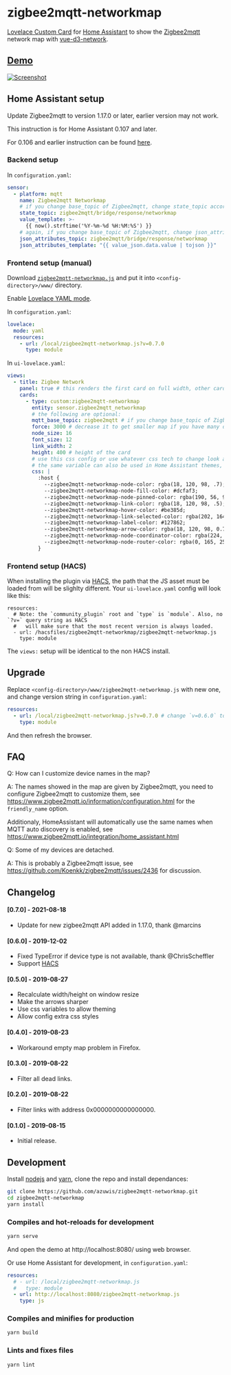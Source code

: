 # zigbee2mqtt-networkmap

[Lovelace Custom Card](https://developers.home-assistant.io/docs/en/lovelace_custom_card.html) for [Home Assistant](https://www.home-assistant.io/) to show the [Zigbee2mqtt](https://github.com/Koenkk/zigbee2mqtt/) network map with [vue-d3-network](https://github.com/emiliorizzo/vue-d3-network/).

## [Demo](https://azuwis.github.io/zigbee2mqtt-networkmap/)

[![Screenshot](https://azuwis.github.io/zigbee2mqtt-networkmap/screenshot.gif)](https://azuwis.github.io/zigbee2mqtt-networkmap/)

## Home Assistant setup

Update Zigbee2mqtt to version 1.17.0 or later, earlier version may not work.

This instruction is for Home Assistant 0.107 and later.

For 0.106 and earlier instruction can be found [here](https://github.com/azuwis/zigbee2mqtt-networkmap/tree/e6ea1b5fcf680372446ad11e968f429f8f8c1c18).

### Backend setup

In `configuration.yaml`:
``` yaml
sensor:
  - platform: mqtt
    name: Zigbee2mqtt Networkmap
    # if you change base_topic of Zigbee2mqtt, change state_topic accordingly
    state_topic: zigbee2mqtt/bridge/response/networkmap
    value_template: >-
      {{ now().strftime('%Y-%m-%d %H:%M:%S') }}
    # again, if you change base_topic of Zigbee2mqtt, change json_attributes_topic accordingly
    json_attributes_topic: zigbee2mqtt/bridge/response/networkmap
    json_attributes_template: "{{ value_json.data.value | tojson }}"
```

### Frontend setup (manual)

Download [`zigbee2mqtt-networkmap.js`](https://github.com/azuwis/zigbee2mqtt-networkmap/releases/download/v0.7.0/zigbee2mqtt-networkmap.js) and put it into `<config-directory>/www/` directory.

Enable [Lovelace YAML mode](https://www.home-assistant.io/lovelace/yaml-mode/).

In `configuration.yaml`:

``` yaml
lovelace:
  mode: yaml
  resources:
    - url: /local/zigbee2mqtt-networkmap.js?v=0.7.0
      type: module

```

In `ui-lovelace.yaml`:

``` yaml
views:
  - title: Zigbee Network
    panel: true # this renders the first card on full width, other cards in this view will not be rendered
    cards:
      - type: custom:zigbee2mqtt-networkmap
        entity: sensor.zigbee2mqtt_networkmap
        # the following are optional:
        mqtt_base_topic: zigbee2mqtt # if you change base_topic of Zigbee2mqtt, change it accordingly
        force: 3000 # decrease it to get smaller map if you have many devices
        node_size: 16
        font_size: 12
        link_width: 2
        height: 400 # height of the card
        # use this css config or use whatever css tech to change look and feel,
        # the same variable can also be used in Home Assistant themes, see https://www.home-assistant.io/components/frontend/#defining-themes
        css: |
          :host {
            --zigbee2mqtt-networkmap-node-color: rgba(18, 120, 98, .7);
            --zigbee2mqtt-networkmap-node-fill-color: #dcfaf3;
            --zigbee2mqtt-networkmap-node-pinned-color: rgba(190, 56, 93, .6);
            --zigbee2mqtt-networkmap-link-color: rgba(18, 120, 98, .5);
            --zigbee2mqtt-networkmap-hover-color: #be385d;
            --zigbee2mqtt-networkmap-link-selected-color: rgba(202, 164, 85, .6);
            --zigbee2mqtt-networkmap-label-color: #127862;
            --zigbee2mqtt-networkmap-arrow-color: rgba(18, 120, 98, 0.7);
            --zigbee2mqtt-networkmap-node-coordinator-color: rgba(224, 78, 93, .7);
            --zigbee2mqtt-networkmap-node-router-color: rgba(0, 165, 255, .7);
          }
```

### Frontend setup (HACS)

When installing the plugin via [HACS](https://community.home-assistant.io/t/custom-component-hacs/121727),  the path that the JS asset must be loaded from will be slighlty different. Your `ui-lovelace.yaml` config will look like this:

```
resources:
  # Note: the `community_plugin` root and `type` is `module`. Also, no `?v=` query string as HACS
  #   will make sure that the most recent version is always loaded.
  - url: /hacsfiles/zigbee2mqtt-networkmap/zigbee2mqtt-networkmap.js
    type: module

```

The `views:` setup will be identical to the non HACS install.

## Upgrade

Replace `<config-directory>/www/zigbee2mqtt-networkmap.js` with new one, and
change version string in `configuration.yaml`:

``` yaml
resources:
  - url: /local/zigbee2mqtt-networkmap.js?v=0.7.0 # change `v=0.6.0` to `v=0.7.0`
    type: module
```

And then refresh the browser.

## FAQ

Q: How can I customize device names in the map?

A: The names showed in the map are given by Zigbee2mqtt, you need to configure
Zigbee2mqtt to customize them, see
https://www.zigbee2mqtt.io/information/configuration.html for the
`friendly_name` option.

Additionaly, HomeAssistant will automatically use the same names when MQTT auto
discovery is enabled, see
https://www.zigbee2mqtt.io/integration/home_assistant.html

Q: Some of my devices are detached.

A: This is probably a Zigbee2mqtt issue, see
https://github.com/Koenkk/zigbee2mqtt/issues/2436 for discussion.

## Changelog

#### [0.7.0] - 2021-08-18

* Update for new zigbee2mqtt API added in 1.17.0, thank @marcins

#### [0.6.0] - 2019-12-02

* Fixed TypeError if device type is not available, thank @ChrisScheffler
* Support [HACS](https://hacs.xyz/)

#### [0.5.0] - 2019-08-27

* Recalculate width/height on window resize
* Make the arrows sharper
* Use css variables to allow theming
* Allow config extra css styles

#### [0.4.0] - 2019-08-23

* Workaround empty map problem in Firefox.

#### [0.3.0] - 2019-08-22

* Filter all dead links.

#### [0.2.0] - 2019-08-22

* Filter links with address 0x0000000000000000.

#### [0.1.0] - 2019-08-15

* Initial release.

## Development

Install [nodejs](https://nodejs.org/) and [yarn](https://yarnpkg.com/), clone the
repo and install dependances:

``` bash
git clone https://github.com/azuwis/zigbee2mqtt-networkmap.git
cd zigbee2mqtt-networkmap
yarn install
```

### Compiles and hot-reloads for development

``` bash
yarn serve
```

And open the demo at http://localhost:8080/ using web browser.

Or use Home Assistant for development, in `configuration.yaml`:

``` yaml
resources:
  # - url: /local/zigbee2mqtt-networkmap.js
  #   type: module
  - url: http://localhost:8080/zigbee2mqtt-networkmap.js
    type: js

```

### Compiles and minifies for production

``` bash
yarn build
```

### Lints and fixes files

``` bash
yarn lint
```
